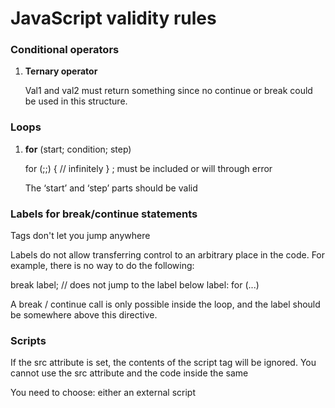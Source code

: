 # JavaScript validity rules

### Conditional operators

1. **Ternary operator**

   Val1 and val2 must return something since no continue or break could be used in this structure.

### Loops

1. **for** (start; condition; step) 

	for (;;) {
      // infinitely
   }
   ; must be included or will through error

   The ‘start’ and ‘step’ parts should be valid

### Labels for break/continue statements

   Tags don't let you jump anywhere
   
   Labels do not allow transferring control to an arbitrary place in the code.
   For example, there is no way to do the following:

   break label; // does not jump to the label below
   label: for (...)
   
   A break / continue call is only possible inside the loop, and the label should be somewhere above this directive.
   
### Scripts

   If the src attribute is set, the contents of the script tag will be ignored. You cannot use the src attribute and the code inside the same <script> tag. The following example does not work:
   
   <script src="file.js">
      alert(1); // содержимое игнорируется, так как есть атрибут src
   </script>
   
   You need to choose: either an external script <script src = "...">, or regular code inside the <script> tag.

### Comments

   Nested comments are not supported
   
### Variables

1. Variables names
   
   The variable name must contain only letters, numbers, or the characters $ and _.
   
   The first character must not be a number.
   
   There is a list of reserved words that cannot be used as variable names because they are used by the language itself.
   
   If we do not include “use strict” we can define the variable just assigning the value to it. Else we had to define it using ‘let’.

### Operators

1. Increment/decrement

Only applicable to the variables. Attempt to apply, for example to 5++ will cause an error.

### Data types

1. Methods

null/undefined has no methods. The special null and undefined primitives are exceptions. They have no corresponding “wrapper objects”, and they have no methods. In a sense, they are "the most primitive."Attempting to access properties of this value will return an error:
alert(null.test); // error

2. Numbers

If we put one dot: 123456.toString (36), then this will be a mistake because the JavaScript syntax assumes that the decimal part begins after the first dot. And if you put two points, then JavaScript understands that the decimal part is missing, and the method begins.

3. Strings

1. Multiple strings

Another advantage of backquotes(``) is that they can occupy more than one line. But if you try to use single or double quotes in exactly the same way, there will be an error:
let guestList = "Guests: // Error
  * John";
2. Pattern function

Backquotes(``) also allow you to specify a “pattern function” before the first backtick.  Using single or double quotes will cause an error.

3. Special characters

Include special characters where they are needed otherwise an error will be thrown.
alert( 'I\'m the Walrus!' ); // I'm the Walrus!

4. Length is a property  

Do not call like a function( .length() )

5. Strings are immutable

The contents of the string in JavaScript cannot be changed. You cannot take the symbol in the middle and replace it. As soon as a line is created, it is so forever.


